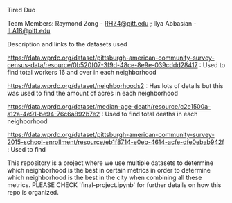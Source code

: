 Tired Duo

Team Members: Raymond Zong - RHZ4@pitt.edu ; Ilya Abbasian - ILA18@pitt.edu

Description and links to the datasets used

https://data.wprdc.org/dataset/pittsburgh-american-community-survey-census-data/resource/0b520f07-3f9d-48ce-8e9e-039cddd28417 : Used to find total workers 16 and over in each neighborhood

https://data.wprdc.org/dataset/neighborhoods2 : Has lots of details but this was used to find the amount of acres in each neighborhood

https://data.wprdc.org/dataset/median-age-death/resource/c2e1500a-a12a-4e91-be94-76c6a892b7e2 : Used to find total deaths in each neighborhood

https://data.wprdc.org/dataset/pittsburgh-american-community-survey-2015-school-enrollment/resource/eb1f8714-e0eb-4614-acfe-dfe0ebab942f : Used to find 

This repository is a project where we use multiple datasets to determine which neighborhood is the best in certain metrics in order to determine which neighborhood is the best in the city when combining all these metrics. PLEASE CHECK 'final-project.ipynb' for further details on how this repo is organized.
